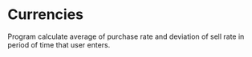 # Currencies
Program calculate average of purchase rate and deviation of sell rate in period of time that user enters.
